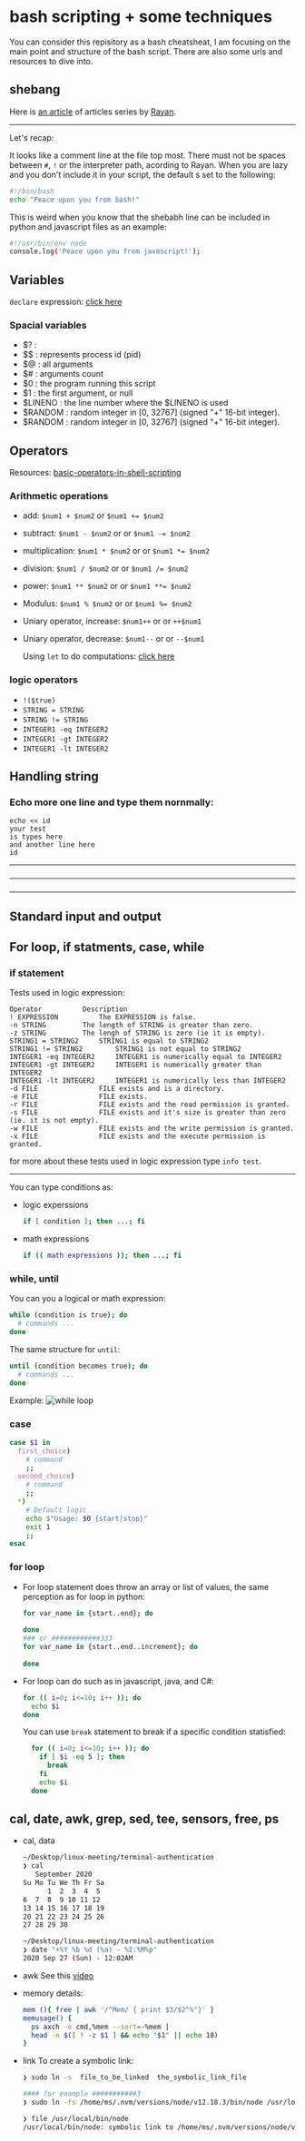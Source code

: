 # bash scripting + some techniques

You can consider this repisitory as a bash cheatsheat, I am focusing on the main point and structure of the bash script. There are also some urls and resources to dive into.  

## shebang

Here is [an article](https://ryanstutorials.net/bash-scripting-tutorial/bash-script.php) of articles series by [Rayan](https://ryanstutorials.net/).

--------------

Let's recap:

It looks like a comment line at the file top most. There must not be spaces between `#`, `!` or the interpreter path, acording to Rayan. When you are lazy and you don't include it in your script, the default s set to the following:
```bash
#!/bin/bash
echo "Peace upon you from bash!"
```

This is weird when you know that the shebabh line can be included in python and javascript files as an example:
```bash
#!/usr/bin/env node
console.log('Peace upon you from javascript!');
```

## Variables

`declare` expression: [click here](https://www.computerhope.com/unix/bash/declare.htm)


### Spacial variables

 - $? :  
 - \$$ : represents process id (pid)
 - $@ : all arguments 
 - $# : arguments count 
 - $0 : the program running this script 
 - $1 : the first argument, or null
 - $LINENO : the line number where the \$LINENO is used
 - $RANDOM : random integer in [0, 32767] (signed "+" 16-bit integer).
 - $RANDOM : random integer in [0, 32767] (signed "+" 16-bit integer).

## Operators

Resources: [basic-operators-in-shell-scripting](https://www.geeksforgeeks.org/basic-operators-in-shell-scripting/)

### Arithmetic operations

- add: `$num1 + $num2` or `$num1 += $num2`
- subtract: `$num1 - $num2` or or `$num1 -= $num2`
- multiplication: `$num1 * $num2` or or `$num1 *= $num2`
- division: `$num1 / $num2` or or `$num1 /= $num2`
- power: `$num1 ** $num2` or or `$num1 **= $num2`
- Modulus: `$num1 % $num2` or or `$num1 %= $num2`
- Uniary operator, increase: `$num1++` or or `++$num1`
- Uniary operator, decrease: `$num1--` or or `--$num1`

  Using `let` to do computations: [click here](https://www.computerhope.com/unix/bash/let.htm)


### logic operators

- `!($true)`
- `STRING = STRING`
- `STRING != STRING`
- `INTEGER1 -eq INTEGER2`
- `INTEGER1 -gt INTEGER2`
- `INTEGER1 -lt INTEGER2`


## Handling string

### Echo more one line and type them nornmally:
```
echo << id
your test 
is types here
and another line here
id
```

--------------
### 


--------------

###


--------------

## Standard input and output



## For loop, if statments, case, while

### if statement

  Tests used in logic expression:
  ```
  Operator			Description
  ! EXPRESSION			The EXPRESSION is false.
  -n STRING			The length of STRING is greater than zero.
  -z STRING			The lengh of STRING is zero (ie it is empty).
  STRING1 = STRING2		STRING1 is equal to STRING2
  STRING1 != STRING2		STRING1 is not equal to STRING2
  INTEGER1 -eq INTEGER2		INTEGER1 is numerically equal to INTEGER2
  INTEGER1 -gt INTEGER2		INTEGER1 is numerically greater than INTEGER2
  INTEGER1 -lt INTEGER2		INTEGER1 is numerically less than INTEGER2
  -d FILE				FILE exists and is a directory.
  -e FILE				FILE exists.
  -r FILE				FILE exists and the read permission is granted.
  -s FILE				FILE exists and it's size is greater than zero (ie. it is not empty).
  -w FILE				FILE exists and the write permission is granted.
  -x FILE				FILE exists and the execute permission is granted.
  ```
  for more about these tests used in logic expression type `info test`.
  
  -----------
  You can type conditions as:
  - logic experssions
    ```bash
    if [ condition ]; then ...; fi
    ```
  - math expressions
    ```bash
    if (( math expressions )); then ...; fi
    ```

### while, until

You can you a logical or math expression:
```bash
while (condition is true); do
  # commands ...
done
```

The same structure for `until`:
```bash
until (condition becomes true); do
  # commands ...
done
```

Example:
![while loop](./while-image.png)

### case

```bash
case $1 in
  first_choice)
    # command
    ;;
  second_choice)
    # command
    ;;
  *)
    # Default logic
    echo $"Usage: $0 {start|stop}"
    exit 1
    ;;
esac
```

### for loop

- For loop statement does throw an array or list of values, the same perception as for loop in python:
  ```bash
  for var_name in {start..end}; do
    
  done
  ### or ############333
  for var_name in {start..end..increment}; do
    
  done
  ```

- For loop can do such as in javascript, java, and C#:
  ```bash
  for (( i=0; i<=10; i++ )); do
    echo $i
  done
  ```

  You can use `break` statement to break if a specific condition statisfied:
  ```bash
    for (( i=0; i<=10; i++ )); do
      if [ $i -eq 5 ]; then
        break
      fi
      echo $i
    done
  ```

## cal, date, awk, grep, sed, tee, sensors, free, ps

- cal, data
   ```bash
   ~/Desktop/linux-meeting/terminal-authentication
   ❯ cal
      September 2020     
   Su Mo Tu We Th Fr Sa  
         1  2  3  4  5  
   6  7  8  9 10 11 12  
   13 14 15 16 17 18 19  
   20 21 22 23 24 25 26  
   27 28 29 30           

   ~/Desktop/linux-meeting/terminal-authentication
   ❯ date "+%Y %b %d (%a) - %I:%M%p"
   2020 Sep 27 (Sun) - 12:02AM
   ```

- awk
  See this [video](https://www.youtube.com/watch?v=jJ02kEETw70)

- memory details:
  ```bash
  mem (){ free | awk '/^Mem/ { print $3/$2"%"}' }
  memusage() {
    ps axch -o cmd,%mem --sort=-%mem |
    head -n $([ ! -z $1 ] && echo "$1" || echo 10)
  }
  ```

- link
  To create a symbolic link:
  ```bash
  ❯ sudo ln -s  file_to_be_linked  the_symbolic_link_file
  
  #### for example ###########3
  ❯ sudo ln -fs /home/ms/.nvm/versions/node/v12.18.3/bin/node /usr/local/bin/node

  ❯ file /usr/local/bin/node
  /usr/local/bin/node: symbolic link to /home/ms/.nvm/versions/node/v12.18.3/bin/node
  ```
